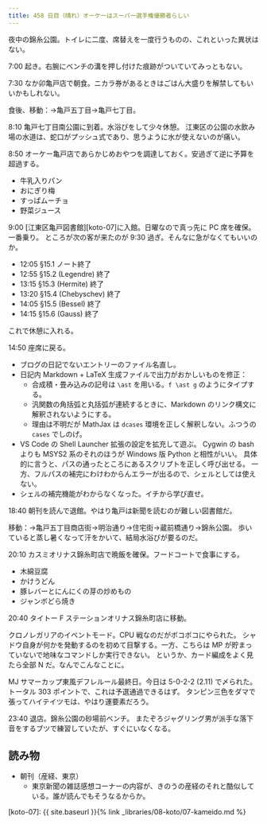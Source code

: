 ```yaml
---
title: 458 日目（晴れ）オーケーはスーパー選手権優勝者らしい
---
```


夜中の錦糸公園。トイレに二度、席替えを一度行うものの、これといった異状はない。

7:00 起き。右腕にベンチの溝を押し付けた痕跡がついていてみっともない。

7:30 なか卯亀戸店で朝食。ニカラ券があるときはごはん大盛りを解禁してもいいかもしれない。

食後、移動：→亀戸五丁目→亀戸七丁目。

8:10 亀戸七丁目南公園に到着。水浴びをして少々休憩。
江東区の公園の水飲み場の水道は、蛇口がプッシュ式であり、思うように水が使えないのが痛い。

8:50 オーケー亀戸店であらかじめおやつを調達しておく。安過ぎて逆に予算を超過する。

* 牛乳入りパン
* おにぎり梅
* すっぱムーチョ
* 野菜ジュース

9:00 [江東区亀戸図書館][koto-07]に入館。日曜なので真っ先に PC 席を確保。一番乗り。
ところが次の客が来たのが 9:30 過ぎ。そんなに急がなくてもいいのか。

* 12:05 §15.1 ノート終了
* 12:55 §15.2 (Legendre) 終了
* 13:15 §15.3 (Hermite) 終了
* 13:20 §15.4 (Chebyschev) 終了
* 14:05 §15.5 (Bessel) 終了
* 14:15 §15.6 (Gauss) 終了

これで休憩に入れる。

14:50 座席に戻る。

* ブログの日記でないエントリーのファイル名直し。
* 日記内 Markdown + LaTeX 生成ファイルで出力がおかしいものを修正：
  * 合成積・畳み込みの記号は `\ast` を用いる。`f \ast g` のようにタイプする。
  * 汎関数の角括弧と丸括弧が連続するときに、Markdown のリンク構文に解釈されないようにする。
  * 理由は不明だが MathJax は `dcases` 環境を正しく解釈しない。ふつうの `cases` でしのげ。
* VS Code の Shell Launcher 拡張の設定を拡充して遊ぶ。
  Cygwin の bash よりも MSYS2 系のそれのほうが Windows 版 Python と相性がいい。
  具体的に言うと、パスの通ったところにあるスクリプトを正しく呼び出せる。
  一方、フルパスの補完にわけわからんエラーが出るので、シェルとしては使えない。
* シェルの補完機能がわからなくなった。イチから学び直せ。

18:40 朝刊を読んで退館。やはり亀戸は新聞を読むのが難しい図書館だ。

移動：→亀戸五丁目商店街→明治通り→住宅街→蔵前橋通り→錦糸公園。
歩いていると蒸し暑くなって汗をかいて、結局水浴びが要るのだ。

20:10 カスミオリナス錦糸町店で晩飯を確保。フードコートで食事にする。

* 木綿豆腐
* かけうどん
* 豚レバーとにんにくの芽の炒めもの
* ジャンボどら焼き

20:40 タイトー F ステーションオリナス錦糸町店に移動。

クロノレガリアのイベントモード。CPU 戦なのだがボコボコにやられた。
シャドウ自身が何かを発動するのを初めて目撃する。一方、こちらは MP が貯まっていないで地味なコマンドしか実行できない。
というか、カード編成をよく見たら全部 N だ。なんでこんなことに。

MJ サマーカップ東風デフレルール最終日。今日は 5-0-2-2 (2.11) で〆られた。
トータル 303 ポイントで、これは予選通過できるはず。
タンピン三色をダマで張ってハイテイツモは、やはり運要素だろう。

23:40 退店。錦糸公園の砂場前ベンチ。
またぞろジャグリング男が派手な落下音をするブツで練習していたが、すぐにいなくなる。

## 読み物

* 朝刊（産経、東京）
  * 東京新聞の雑誌感想コーナーの内容が、きのうの産経のそれと酷似している。誰が読んでもそうなるからか。

[koto-07]: {{ site.baseurl }}{% link _libraries/08-koto/07-kameido.md %}
